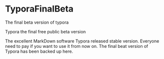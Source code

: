 # TyporaFinalBeta
The final beta version of typora

Typora the final free public beta version

The excellent MarkDown software Typora released stable version. Everyone need to pay if you want to use it from now on. The final beat version of Typora has been backed up here.
